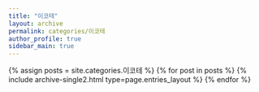 ```yaml
---
title: "이코테"
layout: archive
permalink: categories/이코테
author_profile: true
sidebar_main: true
---
```


{% assign posts = site.categories.이코테 %}
{% for post in posts %} {% include archive-single2.html type=page.entries_layout %} {% endfor %}